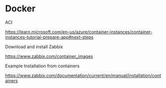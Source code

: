 # Docker

ACI

https://learn.microsoft.com/en-us/azure/container-instances/container-instances-tutorial-prepare-app#next-steps

Download and install Zabbix

https://www.zabbix.com/container_images

Example Installation from containers

https://www.zabbix.com/documentation/current/en/manual/installation/containers

